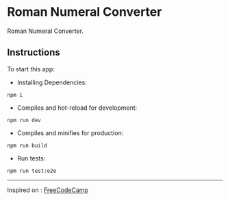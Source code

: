 # Roman Numeral Converter

Roman Numeral Converter.

## Instructions

To start this app:

- Installing Dependencies:

```
npm i
```

- Compiles and hot-reload for development:

```
npm run dev
```

- Compiles and minifies for production:

```
npm run build
```

- Run tests:

```
npm run test:e2e
```

---

Inspired on : [FreeCodeCamp](https://www.freecodecamp.org/learn/javascript-algorithms-and-data-structures/javascript-algorithms-and-data-structures-projects/roman-numeral-converter)
